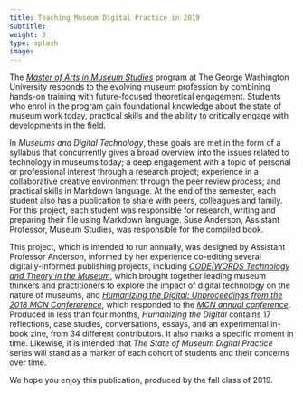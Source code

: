 ```yaml
---
title: Teaching Museum Digital Practice in 2019
subtitle:
weight: 3
type: splash
image:
---
```


The [*Master of Arts in Museum Studies*](https://corcoran.gwu.edu/museum-studies) program at The George Washington University responds to the evolving museum profession by combining hands-on training with future-focused theoretical engagement.  Students who enrol in the program gain foundational knowledge about the state of museum work today, practical skills and the ability to critically engage with developments in the field.

In *Museums and Digital Technology*, these goals are met in the form of a syllabus that concurrently gives a broad overview into the issues related to technology in museums today; a deep engagement with a topic of personal or professional interest through a research project; experience in a collaborative creative environment through the peer review process; and practical skills in Markdown language. At the end of the semester, each student also has a publication to share with peers, colleagues and family. For this project, each student was responsible for research, writing and preparing their file using Markdown language. Suse Anderson, Assistant Professor, Museum Studies, was responsible for the compiled book.

This project, which is intended to run annually, was designed by Assistant Professor Anderson, informed by her experience co-editing several digitally-informed publishing projects, including [*CODE|WORDS Technology and Theory in the Museum*](https://medium.com/code-words-technology-and-theory-in-the-museum), which brought together leading museum thinkers and practitioners to explore the impact of digital technology on the nature of museums, and [*Humanizing the Digital: Unproceedings from the 2018 MCN Confererence*](https://ad-hoc-museum-collective.github.io/humanizing-the-digital/), which responded to the [*MCN annual conference*](http://mcn.edu). Produced in less than four months, *Humanizing the Digital* contains 17 reflections, case studies, conversations, essays, and an experimental in-book zine, from 34 different contributors. It also marks a specific moment in time. Likewise, it is intended that *The State of Museum Digital Practice* series will stand as a marker of each cohort of students and their concerns over time.

We hope you enjoy this publication, produced by the fall class of 2019.
